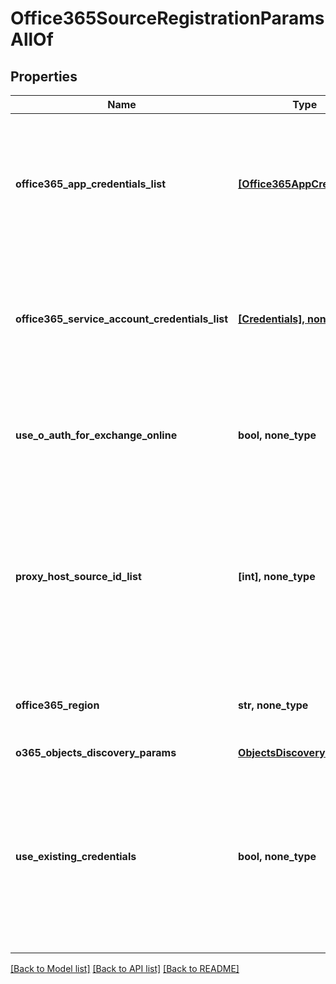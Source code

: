 # Office365SourceRegistrationParamsAllOf


## Properties
Name | Type | Description | Notes
------------ | ------------- | ------------- | -------------
**office365_app_credentials_list** | [**[Office365AppCredentials]**](Office365AppCredentials.md) | Specifies a list of office365 azure application credentials needed to authenticate &amp; authorize users for Office 365. | [optional] 
**office365_service_account_credentials_list** | [**[Credentials], none_type**](Credentials.md) | Specifies the list of Office365 service account credentials which can be used for Mailbox Backups. | [optional] 
**use_o_auth_for_exchange_online** | **bool, none_type** | Specifies whether OAuth should be used for authentication in case of Exchange Online. | [optional] 
**proxy_host_source_id_list** | **[int], none_type** | Specifies the list of the protection source id of the windows physical host which will be used during the protection and recovery of the sites that belong to a office365 domain. | [optional] 
**office365_region** | **str, none_type** | Specifies the region where Office 365 Exchange environment is. | [optional] 
**o365_objects_discovery_params** | [**ObjectsDiscoveryParams**](ObjectsDiscoveryParams.md) |  | [optional] 
**use_existing_credentials** | **bool, none_type** | Specifies whether to use existing Office365 credentials like password and client secret for app id&#39;s. This parameter is only valid in the case of updating the registered source. | [optional] 

[[Back to Model list]](../README.md#documentation-for-models) [[Back to API list]](../README.md#documentation-for-api-endpoints) [[Back to README]](../README.md)



